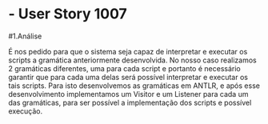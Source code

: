 #  -   User Story 1007

#1.Análise

É nos pedido para que o sistema seja capaz de interpretar e executar os scripts a gramática anteriormente desenvolvida.
No nosso caso realizamos 2 gramáticas diferentes, uma para cada script e portanto é necessário garantir que para cada uma delas será possível interpretar e executar os tais scripts. Para isto desenvolvemos as gramáticas em ANTLR, e após esse desenvolvimento implementamos um Visitor e um Listener para cada um das gramáticas, para ser possível a implementação dos scripts e possível execução.
